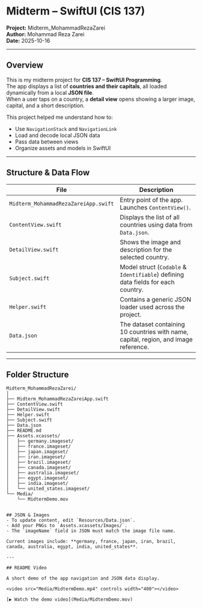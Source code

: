 # Midterm – SwiftUI (CIS 137)
**Project:** Midterm_MohammadRezaZarei  
**Author:** Mohammad Reza Zarei  
**Date:** 2025-10-16  

---

## Overview
This is my midterm project for **CIS 137 – SwiftUI Programming**.  
The app displays a list of **countries and their capitals**, all loaded dynamically from a local **JSON file**.  
When a user taps on a country, a **detail view** opens showing a larger image, capital, and a short description.  

This project helped me understand how to:
- Use `NavigationStack` and `NavigationLink`
- Load and decode local JSON data
- Pass data between views
- Organize assets and models in SwiftUI

---

## Structure & Data Flow

| File | Description |
|------|--------------|
| `Midterm_MohammadRezaZareiApp.swift` | Entry point of the app. Launches `ContentView()`. |
| `ContentView.swift` | Displays the list of all countries using data from `Data.json`. |
| `DetailView.swift` | Shows the image and description for the selected country. |
| `Subject.swift` | Model struct (`Codable` & `Identifiable`) defining data fields for each country. |
| `Helper.swift` | Contains a generic JSON loader used across the project. |
| `Data.json` | The dataset containing 10 countries with name, capital, region, and image reference. |

---

## Folder Structure
```plaintext
Midterm_MohammadRezaZarei/
│
├── Midterm_MohammadRezaZareiApp.swift
├── ContentView.swift
├── DetailView.swift
├── Helper.swift
├── Subject.swift
├── Data.json
├── README.md
├── Assets.xcassets/
│   ├── germany.imageset/
│   ├── france.imageset/
│   ├── japan.imageset/
│   ├── iran.imageset/
│   ├── brazil.imageset/
│   ├── canada.imageset/
│   ├── australia.imageset/
│   ├── egypt.imageset/
│   ├── india.imageset/
│   └── united_states.imageset/
└── Media/
    └── MidtermDemo.mov


## JSON & Images
- To update content, edit `Resources/Data.json`.  
- Add your PNGs to `Assets.xcassets/Images/`.  
- The `imageName` field in JSON must match the image file name.  

Current images include: **germany, france, japan, iran, brazil, canada, australia, egypt, india, united_states**.

---

## README Video

A short demo of the app navigation and JSON data display.

<video src="Media/MidtermDemo.mp4" controls width="400"></video>

[▶️ Watch the demo video](Media/MidtermDemo.mov)


